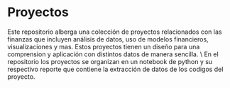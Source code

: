 # Proyectos
Este repositorio alberga una colección de proyectos relacionados con las finanzas que incluyen análisis de datos, uso de modelos financieros, visualizaciones y mas. Estos proyectos tienen un diseño para una comprension y aplicación con distintos datos de manera sencilla. \\
En el repositorio los proyectos se organizan en un notebook de python y su respectivo reporte que contiene la extracción de datos de los codigos del proyecto.
